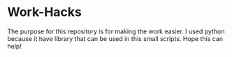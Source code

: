 # Work-Hacks

The purpose for this repository is for making the work easier. I used python because it have library that can be used in this small scripts. Hope this can help!